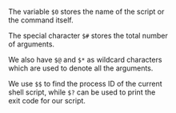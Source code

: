 The variable `$0` stores the name of the script or  
the command itself.  

The special character `$#` stores the total number  
of arguments.  

We also have `$@` and `$*` as wildcard characters  
which are used to denote all the arguments.  

We use `$$` to find the process ID of the current  
shell script, while `$?` can be used to print the  
exit code for our script.  
